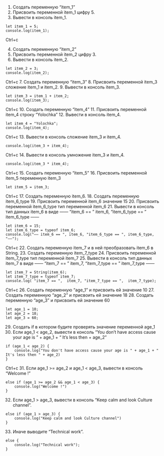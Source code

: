  1. Создать переменную “item_1” 
 2. Присвоить переменной item_1 цифру 5.
 3. Вывести в консоль item_1.  
```
let item_1 = 5;
console.log(item_1);
```
Ctrl+c

 4. Создать переменную “item_2” 
 5. Присвоить переменной item_2 цифру 3.
 6. Вывести в консоль item_2. 
```
let item_2 = 3;
console.log(item_2);
```
Ctrl+c
 7. Создать переменную “item_3” 
 8. Присвоить переменной item_3 сложение item_1 и item_2.
 9. Вывести в консоль item_3.  
```
let item_3 = item_1 + item_2;
console.log(item_3);
```
Ctrl+c
 10. Создать переменную “item_4” 
 11. Присвоить переменной item_4 строку “Yolochka” 
 12. Вывести в консоль item_4.
```
let item_4 = "Yolochka";
console.log(item_4);
```
Ctrl+c
 13. Вывести в консоль сложение item_3 и item_4. 
```
console.log(item_3 + item_4);
```
Ctrl+c
 14. Вывести в консоль умножение item_3 и item_4. 
```
console.log(item_3 * item_4);
```
Ctrl+c
 15. Создать переменную “item_5” 
 16. Присвоить переменной item_5 переменную item_3 
```
let item_5 = item_3;
```
Ctrl+c
 17. Создать переменную item_6. 
 18. Создать переменную item_6_type 
 19. Присвоить переменной item_6 значение 15 
 20. Присвоить переменной item_6_type тип переменной item_6 
 21. Вывести в консоль тип данных item_6 в виде ——  “item_6 == ”  item_6,  “item_6_type == ”  item_6_type ——  
```
let item_6 = 15;
let item_6_type = typeof item_6;
console.log("—— item_6 == ", item_6, "item_6_type == ", item_6_type, "——");
```
Ctrl+c
 22. Создать переменную item_7 и в ней преобразовать item_6 в String.
 23. Создать переменную item_7_type 
 24. Присвоить переменной item_7_type тип переменной item_7 
 25. Вывести в консоль тип данных item_7 в виде ——  “item_7 == ”  item_7,  “item_7_type == ”  item_7_type ——  
```
let item_7 = String(item_6);
let item_7_type = typeof item_7;
console.log( "item_7 == ",  item_7, "item_7_type == ",  item_7_type);
```
Ctrl+c
 26. Создать переменную “age_1” и присвоить ей значение 10 
 27. Создать переменную “age_2” и присвоить ей значение 18 
 28. Создать переменную “age_3” и присвоить ей значение 60 
```
let age_1 = 10;
let age_2 = 18;
let age_3 = 60;
```
 29. Создать if в котором будите проверять значение переменной age_1 
 30. Если age_1 < age_2, вывести в консоль “You don’t have access cause your age is ” + age_1 + “ It’s less then + age_2” 
```
if (age_1 < age_2) {
    console.log("You don't have access cause your age is " + age_1 + " It's less then " + age_2)
}
```
Ctrl+c
 31. Если age_1 >=  age_2 и age_1 <  age_3, вывести в консоль “Welcome  !” 
```
else if (age_1 >= age_2 && age_1 < age_3) {
    console.log("Welcome !")
}
```
 32. Если age_1  > age_3, вывести в консоль “Keep calm and look Culture channel”. 
```
else if (age_1 > age_3) {
    console.log("Keep calm and look Culture channel")
} 
```
 33. Иначе выводите “Technical work”.
```
else {
    console.log("Technical work");
}
```
